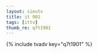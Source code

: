 ```yaml
--- 
layout: sieutv
title: it 901
tags: [ittv]
thumb_re: q7t1901
---
```

{% include tvadv key="q7t1901" %} 
